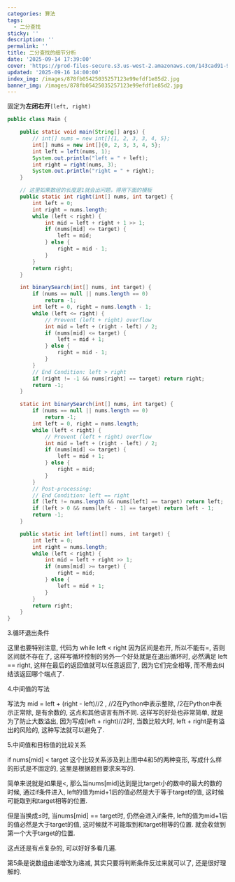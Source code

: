 ```yaml
---
categories: 算法
tags:
  - 二分查找
sticky: ''
description: ''
permalink: ''
title: 二分查找的细节分析
date: '2025-09-14 17:39:00'
cover: 'https://prod-files-secure.s3.us-west-2.amazonaws.com/143cad91-961b-48b0-82dc-78fbb6eb5abe/15342647-5caa-4b2c-b493-0a13046a49ad/119879001_p0.jpg?X-Amz-Algorithm=AWS4-HMAC-SHA256&X-Amz-Content-Sha256=UNSIGNED-PAYLOAD&X-Amz-Credential=ASIAZI2LB466VE5EXDVQ%2F20250917%2Fus-west-2%2Fs3%2Faws4_request&X-Amz-Date=20250917T210039Z&X-Amz-Expires=3600&X-Amz-Security-Token=IQoJb3JpZ2luX2VjEDEaCXVzLXdlc3QtMiJGMEQCIBKwC97a%2BFyV1MwKc%2BoTggxOCRtcgWtUKEJPnxEMilNDAiByX1AaJZus6F1DdxLtJ0l9wV7e6yF4fvOSQowdZYk%2FDCqIBAiq%2F%2F%2F%2F%2F%2F%2F%2F%2F%2F8BEAAaDDYzNzQyMzE4MzgwNSIM%2FyPoTzBcm7MN10ZpKtwDHzEkjfvrOd7Ota2es79b43KKO%2F3FnDfsFJEfzqJxwjxy2S1xpfRTCdu51qLwtJvPTuNmcq8aiLO%2BPlevc91Kb1mXP7KFQNYShfRL%2Bu7WMMJCJQoW%2FUGEvqpfLAh5B0F%2FuNy2K5WNY0m9VZud9sv9Z5GQy282a%2FhpwO4VR6kTd7522Jf41XjSkipYI2eZcH1FKdScQA26vQOAOQU9RrE111SELvm3wXoi7B7c4rbnnmENSNPbXt9%2BM8IewmAAIpBZormD0U10YkanSVlTizrxWgwJxV%2BwxXLKrbiV3ZOfsYW1V%2BnwMz4prdwvXbewPRfnTJsRGBPKJRHgFa5Sn3yJd5j6DnzOnNsS6P9NPJ9OXiUVbLcJ3CTfsG3SBntOpy3ycYCIo8ecPGehk8rq2Jn2Nu0lb%2BagJnlvPlxyxg2Vgj7rHzmbjAibqmr3LBUlDuy%2BjDeRF3oqv4BoTWCiMAoVbSWm2F7QpWsLvRqFpDTJC%2FR%2FV7b9%2FFEogAehvzv%2BpVR5x2CZ98NB2%2BlYAmEAKHguWbQe9zIMMWNuhWPzRcNwmPk6GqEV5KcPVIrFO%2F%2BmTUINgG0%2Bfq2hPn5CLoVYXopfMmBUPO49N3JPuAUSHv3%2B84DY14GS2zCi1AOf%2F0kw%2BtSrxgY6pgE7g%2BGwyQ8mieGacKq2SjuvvEI0yRSVd3WX0JlsPE%2FL%2B2oZXjUA1QUE5rCRa3Xrjj6vTNT5qsZgQy3rB2mEhd0qShKGUsmCgaYfQ0CQIn9UTGBnIWLPleg%2BgtQuEtWi3Z4Uyhah1e%2BFGVHBur%2B4MSXl393tb1QCnUZS0iJvYF7kXNMseBUjSdQfGq5r1upJ9uHfrLCrv63sv8bD2DUdf3SpcZcgrZoz&X-Amz-Signature=445ad96cd5821e7b2a3d73b341dd18fee54ee154ee081d58a74998adaacd791a&X-Amz-SignedHeaders=host&x-amz-checksum-mode=ENABLED&x-id=GetObject'
updated: '2025-09-16 14:00:00'
index_img: /images/878fb05425035257123e99efdf1e85d2.jpg
banner_img: /images/878fb05425035257123e99efdf1e85d2.jpg
---
```


固定为**左闭右开**`[left, right)`


```java
public class Main {

    public static void main(String[] args) {
        // int[] nums = new int[]{1, 2, 3, 3, 4, 5};
        int[] nums = new int[]{0, 2, 3, 3, 4, 5};
        int left = left(nums, 1);
        System.out.println("left = " + left);
        int right = right(nums, 3);
        System.out.println("right = " + right);
    }

    // 这里如果数组的长度是1就会出问题，得用下面的模板
    public static int right(int[] nums, int target) {
        int left = 0;
        int right = nums.length;
        while (left < right) {
            int mid = left + right + 1 >> 1;
            if (nums[mid] <= target) {
                left = mid;
            } else {
                right = mid - 1;
            }
        }
        return right;
    }

    int binarySearch(int[] nums, int target) {
        if (nums == null || nums.length == 0)
            return -1;
        int left = 0, right = nums.length - 1;
        while (left <= right) {
            // Prevent (left + right) overflow
            int mid = left + (right - left) / 2;
            if (nums[mid] <= target) {
                left = mid + 1;
            } else {
                right = mid - 1;
            }
        }
        // End Condition: left > right
        if (right != -1 && nums[right] == target) return right;
        return -1;
    }

    static int binarySearch(int[] nums, int target) {
        if (nums == null || nums.length == 0)
            return -1;
        int left = 0, right = nums.length;
        while (left < right) {
            // Prevent (left + right) overflow
            int mid = left + (right - left) / 2;
            if (nums[mid] <= target) {
                left = mid + 1;
            } else {
                right = mid;
            }
        }
        // Post-processing:
        // End Condition: left == right
        if (left != nums.length && nums[left] == target) return left;
        if (left > 0 && nums[left - 1] == target) return left - 1;
        return -1;
    }

    public static int left(int[] nums, int target) {
        int left = 0;
        int right = nums.length;
        while (left < right) {
            int mid = left + right >> 1;
            if (nums[mid] >= target) {
                right = mid;
            } else {
                left = mid + 1;
            }
        }
        return right;
    }
}
```


3.循环退出条件


这里也要特别注意, 代码为 while left < right 因为区间是右开, 所以不能有=, 否则区间就不存在了, 这样写循环控制的另外一个好处就是在退出循环时, 必然满足 left == right, 这样在最后的返回值就可以任意返回了, 因为它们完全相等, 而不用去纠结该返回哪个端点了.


4.中间值的写法


写法为 mid = left + (right - left)//2 , //2在Python中表示整除, /2在Python中表示正常除, 是有余数的, 这点和其他语言有所不同. 这样写的好处也非常简单, 就是为了防止大数溢出, 因为写成(left + right)//2时, 当数比较大时, left + right是有溢出的风险的, 这种写法就可以避免了.


5.中间值和目标值的比较关系


if nums[mid] < target 这个比较关系涉及到上图中4和5的两种变形, 写成什么样的形式是不固定的, 这里是根据题目要求来写的.


简单来说就是如果是<, 那么当nums[mid]达到是比target小的数中的最大的数的时候, 通过if条件进入, left的值为mid+1后的值必然是大于等于target的值, 这时候可能取到和target相等的位置.


但是当换成≤时, 当nums[mid] == target时, 仍然会进入if条件, left的值为mid+1后的值必然是大于target的值, 这时候就不可能取到和target相等的位置. 就会收敛到第一个大于target的位置.


这点还是有点复杂的, 可以好好多看几遍.


第5条是说数组由递增改为递减, 其实只要将判断条件反过来就可以了, 还是很好理解的.

